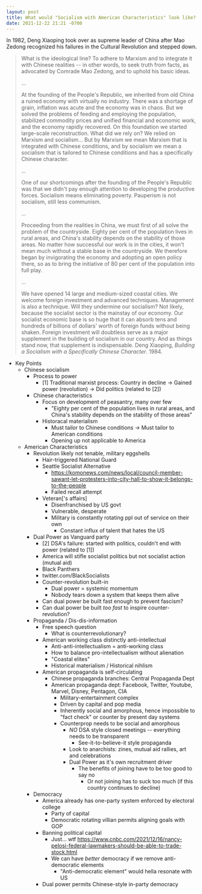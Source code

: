 ```yaml
---
layout: post
title: What would "Socialism with American Characteristics" look like?
date: 2021-12-22 21:21 -0700
---
```


In 1982, Deng Xiaoping took over as supreme leader of China after Mao Zedong recognized his failures in the Cultural Revolution and stepped down.


> What is the ideological line? To adhere to Marxism and to integrate it with Chinese realities -- in other words, to seek truth from facts, as advocated by Comrade Mao Zedong, and to uphold his basic ideas.
> 
> ...
> 
> At the founding of the People's Republic, we inherited from old China a ruined economy with virtually no industry. There was a shortage of grain, inflation was acute and the economy was in chaos. But we solved the problems of feeding and employing the population, stabilized commodity prices and unified financial and economic work, and the economy rapidly recovered. On this foundation we started large-scale reconstruction. What did we rely on? We relied on Marxism and socialism... But by Marxism we mean Marxism that is integrated with Chinese conditions, and by socialism we mean a socialism that is tailored to Chinese conditions and has a specifically Chinese character.
> 
> ...
> 
> One of our shortcomings after the founding of the People's Republic was that we didn't pay enough attention to developing the productive forces. Socialism means eliminating poverty. Pauperism is not socialism, still less communism.
> 
> ...
> 
> Proceeding from the realities in China, we must first of all solve the problem of the countryside. Eighty per cent of the population lives in rural areas, and China's stability depends on the stability of those areas. No matter how successful our work is in the cities, it won't mean much without a stable base in the countryside. We therefore began by invigorating the economy and adopting an open policy there, so as to bring the initiative of 80 per cent of the population into full play.
> 
> ...
> 
> We have opened 14 large and medium-sized coastal cities. We welcome foreign investment and advanced techniques. Management is also a technique. Will they undermine our socialism? Not likely, because the socialist sector is the mainstay of our economy. Our socialist economic base is so huge that it can absorb tens and hundreds of billions of dollars' worth of foreign funds without being shaken. Foreign investment will doubtless serve as a major supplement in the building of socialism in our country. And as things stand now, that supplement is indispensable.
Deng Xiaoping, _Building a Socialism with a Specifically Chinese Character_. 1984.

* Key Points
  * Chinese socialism
    * Process to power
      * [1] Traditional marxist process: Country in decline -> Gained power (revolution) -> Did politics (related to [2])
    * Chinese characteristics
      * Focus on development of peasantry, many over few 
        * "Eighty per cent of the population lives in rural areas, and China's stability depends on the stability of those areas"
      * Historacal materialism
        * Must tailor to Chinese conditions -> Must tailor to American conditions
        * Opening up not applicable to America
  * American Characteristics
    * Revolution likely not tenable, military eggshells
      * Hair-triggered National Guard
      * Seattle Socialist Alternative 
        * https://komonews.com/news/local/council-member-sawant-let-protesters-into-city-hall-to-show-it-belongs-to-the-people
        * Failed recall attempt
      * Veteran['s affairs]
        * Disenfranchised by US govt
        * Vulnerable, desperate
        * Military is constantly rotating ppl out of service on their own
          * Constant influx of talent that hates the US
    * Dual Power as Vanguard party
      * [2] DSA's failure: started with politics, couldn't end with power (related to [1])
      * America will stifle socialist politics but not socialist action (mutual aid)
      * Black Panthers
      * twitter.com/BlackSocialists
      * Counter-revolution built-in
        * Dual power = systemic momentum
        * Nobody tears down a system that keeps them alive
      * Can dual power be built fast enough to prevent fascism?
      * Can dual power be built _too fast_ to inspire counter-revolution?
    * Propaganda / Dis-dis-information
      * Free speech question
        * What is counterrevolutionary?
      * American working class distinctly anti-intellectual
        * Anti-anti-intellectualism = anti-working class
        * How to balance pro-intellectualism without alienation
        * "Coastal elites"
        * Historical materialism / Historical nihlism
      * American propaganda is self-circulating
        * Chinese propaganda branches: Central Propaganda Dept
        * American propaganda dept: Facebook, Twitter, Youtube, Marvel, Disney, Pentagon, CIA
          * Military-entertainment complex
          * Driven by capital and pop media
          * Inherently social and amorphous, hence impossible to "fact check" or counter by present day systems
          * Counterprop needs to be social and amorphous
            * _NO_ DSA style closed meetings -- everything needs to be transparent 
              * See-it-to-believe-it style propaganda
            * Look to anarchists: zines, mutual aid rallies, art and celebrations
            * Dual Power as it's own recruitment driver
              * The benefits of joining have to be too good to say no
                * Or not joining has to suck too much (if this country continues to decline)
    * Democracy
      * America already has one-party system enforced by electoral college
        * Party of capital
        * Democratic rotating villian permits aligning goals with GOP
      * Banning political capital
        * Just... wtf https://www.cnbc.com/2021/12/16/nancy-pelosi-federal-lawmakers-should-be-able-to-trade-stock.html
        * We can have _better_ democracy if we remove anti-democratic elements
          * "Anti-democratic element" would hella resonate with US
      * Dual power permits Chinese-style in-party democracy